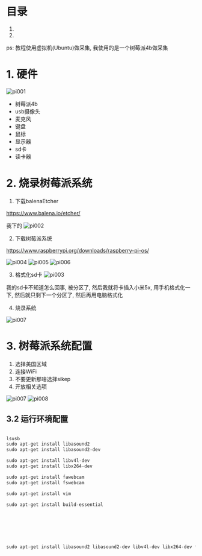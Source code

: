 # 目录


1. [](#)
2. [](#)


ps: 教程使用虚拟机(Ubuntu)做采集, 我使用的是一个树莓派4b做采集

# 1. 硬件
![pi001](images/pi001.jpeg)

- 树莓派4b
- usb摄像头
- 麦克风
- 键盘
- 鼠标
- 显示器
- sd卡
- 读卡器



# 2. 烧录树莓派系统

1. 下载balenaEtcher

https://www.balena.io/etcher/

我下的
![pi002](images/pi002.png)

2. 下载树莓派系统

https://www.raspberrypi.org/downloads/raspberry-pi-os/

![pi004](images/pi004.png)
![pi005](images/pi005.png)
![pi006](images/pi006.png)

3. 格式化sd卡
![pi003](images/pi003.png)

我的sd卡不知道怎么回事, 被分区了, 然后我就将卡插入小米5x, 用手机格式化一下, 然后就只剩下一个分区了, 然后再用电脑格式化



4. 烧录系统

![pi007](images/pi007.png)




# 3. 树莓派系统配置

1. 选择美国区域
2. 连接WiFi
3. 不要更新那啥选择sikep
4. 开放相关选项

![pi007](images/pi007.png)
![pi008](images/pi008.jpeg)



## 3.2 运行环境配置
```c

lsusb
sudo apt-get install libasound2
sudo apt-get install libasound2-dev

sudo apt-get install libv4l-dev
sudo apt-get install libx264-dev

sudo apt-get install fawebcam
sudo apt-get install fswebcam

sudo apt-get install vim

sudo apt-get install build-essential







sudo apt-get install libasound2 libasound2-dev libv4l-dev libx264-dev fawebcam fswebcam vim build-essential -y


```
